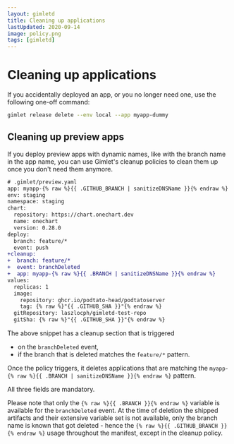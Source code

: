 ```yaml
---
layout: gimletd
title: Cleaning up applications
lastUpdated: 2020-09-14
image: policy.png
tags: [gimletd]
---
```


# Cleaning up applications

If you accidentally deployed an app, or you no longer need one, use the following one-off command: 

```bash
gimlet release delete --env local --app myapp-dummy
```

## Cleaning up preview apps

If you deploy preview apps with dynamic names, like with the branch name in the app name, 
you can use Gimlet's cleanup policies to clean them up once you don't need them anymore.

```diff
# .gimlet/preview.yaml
app: myapp-{% raw %}{{ .GITHUB_BRANCH | sanitizeDNSName }}{% endraw %}
env: staging
namespace: staging
chart:
  repository: https://chart.onechart.dev
  name: onechart
  version: 0.28.0
deploy:
  branch: feature/*
  event: push
+cleanup:
+  branch: feature/*
+  event: branchDeleted
+  app: myapp-{% raw %}{{ .BRANCH | sanitizeDNSName }}{% endraw %}
values:
  replicas: 1
  image:
    repository: ghcr.io/podtato-head/podtatoserver
    tag: {% raw %}"{{ .GITHUB_SHA }}"{% endraw %}
  gitRepository: laszlocph/gimletd-test-repo
  gitSha: {% raw %}"{{ .GITHUB_SHA }}"{% endraw %}
```

The above snippet has a cleanup section that is triggered 
- on the `branchDeleted` event, 
- if the branch that is deleted matches the `feature/*` pattern.

Once the policy triggers, it deletes applications that are matching the `myapp-{% raw %}{{ .BRANCH | sanitizeDNSName }}{% endraw %}` pattern.

All three fields are mandatory.

Please note that only the `{% raw %}{{ .BRANCH }}{% endraw %}` variable is available for the `branchDeleted` event. At the time of deletion the shipped artifacts and their extensive 
variable set is not available, only the branch name is known that got deleted - hence the `{% raw %}{{ .GITHUB_BRANCH }}{% endraw %}` usage throughout the manifest, except 
in the cleanup policy.
